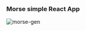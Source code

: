 ### Morse simple  React App
![morse-gen](https://user-images.githubusercontent.com/20128950/124621566-acb74380-de7a-11eb-91cb-bd14f9229440.png)


